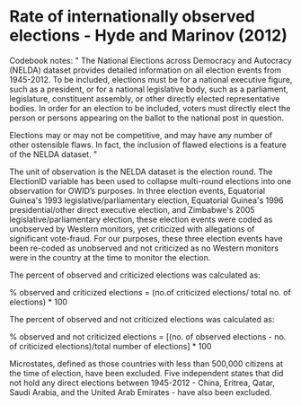 # Rate of internationally observed elections - Hyde and Marinov (2012)

Codebook notes:
" The National Elections across Democracy and Autocracy (NELDA) dataset provides detailed information on all election events from 1945-2012. To be included, elections must be for a national executive figure, such as a president, or for a national legislative body, such as a parliament, legislature, constituent assembly, or other directly elected representative bodies. In order for an election to be included, voters must directly elect the person or persons appearing on the ballot to the national post in question.

Elections may or may not be competitive, and may have any number of other ostensible flaws. In fact, the inclusion of flawed elections is a feature of the NELDA dataset. "

The unit of observation is the NELDA dataset is the election round. The ElectionID variable has been used to collapse multi-round elections into one observation for OWID’s purposes. In three election events, Equatorial Guinea's 1993 legislative/parliamentary election, Equatorial Guinea's 1996 presidential/other direct executive election, and Zimbabwe's 2005 legislative/parliamentary election, these election events were coded as unobserved by Western monitors, yet criticized with allegations of significant vote-fraud. For our purposes, these three election events have been re-coded as unobserved and not criticized as no Western monitors were in the country at the time to monitor the election.

The percent of observed and criticized elections was calculated as:

% observed and criticized elections = (no.of criticized elections/ total no. of elections) * 100

The percent of observed and not criticized elections was calculated as:

% observed and not criticized elections = [(no. of observed elections - no. of criticized elections)/total number of elections] * 100

Microstates, defined as those countries with less than 500,000 citizens at the time of election, have been excluded. Five independent states that did not hold any direct elections between 1945-2012 - China, Eritrea, Qatar, Saudi Arabia, and the United Arab Emirates - have also been excluded. 